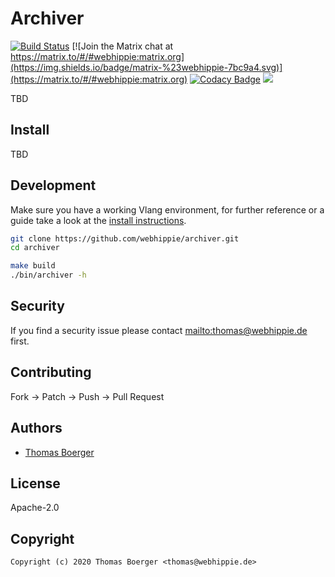 # Archiver

[![Build Status](https://cloud.drone.io/api/badges/webhippie/archiver/status.svg)](https://cloud.drone.io/webhippie/archiver)
[![Join the Matrix chat at https://matrix.to/#/#webhippie:matrix.org](https://img.shields.io/badge/matrix-%23webhippie-7bc9a4.svg)](https://matrix.to/#/#webhippie:matrix.org)
[![Codacy Badge](https://app.codacy.com/project/badge/Grade/10ee4fbddcfd46de812930f5b776a17d)](https://www.codacy.com/gh/webhippie/archiver?utm_source=github.com&amp;utm_medium=referral&amp;utm_content=webhippie/archiver&amp;utm_campaign=Badge_Grade)
[![](https://images.microbadger.com/badges/image/tboerger/archiver.svg)](http://microbadger.com/images/tboerger/archiver "Get your own image badge on microbadger.com")

TBD

## Install

TBD

## Development

Make sure you have a working Vlang environment, for further reference or a guide take a look at the [install instructions](https://vlang.io/).

```bash
git clone https://github.com/webhippie/archiver.git
cd archiver

make build
./bin/archiver -h
```

## Security

If you find a security issue please contact <mailto:thomas@webhippie.de> first.

## Contributing

Fork -> Patch -> Push -> Pull Request

## Authors

  * [Thomas Boerger](https://github.com/tboerger)

## License

Apache-2.0

## Copyright

```console
Copyright (c) 2020 Thomas Boerger <thomas@webhippie.de>
```
